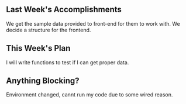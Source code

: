 ## Last Week's Accomplishments

We get the sample data provided to front-end for them to work with.
We decide a structure for the frontend.

## This Week's Plan

I will write functions to test if I can get proper data.

## Anything Blocking?

Environment changed, cannt run my code due to some wired reason.